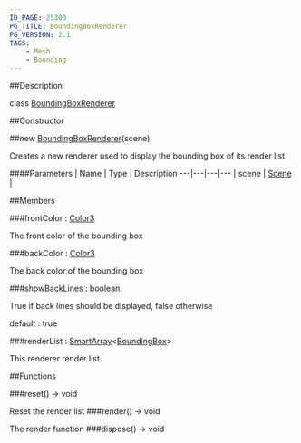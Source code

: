 ```yaml
---
ID_PAGE: 25300
PG_TITLE: BoundingBoxRenderer
PG_VERSION: 2.1
TAGS:
    - Mesh
    - Bounding
---
```

##Description

class [BoundingBoxRenderer](/classes/2.2-alpha/BoundingBoxRenderer)



##Constructor

##new [BoundingBoxRenderer](/classes/2.2-alpha/BoundingBoxRenderer)(scene)

Creates a new renderer used to display the bounding box of its render list

####Parameters
 | Name | Type | Description
---|---|---|---
 | scene | [Scene](/classes/2.2-alpha/Scene) | 

##Members

###frontColor : [Color3](/classes/2.2-alpha/Color3)

The front color of the bounding box

###backColor : [Color3](/classes/2.2-alpha/Color3)

The back color of the bounding box

###showBackLines : boolean

True if back lines should be displayed, false otherwise

default : true

###renderList : [SmartArray](/classes/2.2-alpha/SmartArray)&lt;[BoundingBox](/classes/2.2-alpha/BoundingBox)&gt;

This renderer render list

##Functions

###reset() &rarr; void

Reset the render list
###render() &rarr; void

The render function
###dispose() &rarr; void


